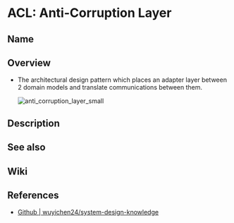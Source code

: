 # ACL: Anti-Corruption Layer

## Name

## Overview
- The architectural design pattern which places an adapter layer between 2 domain models and translate communications between them.

  ![anti_corruption_layer_small](https://user-images.githubusercontent.com/8989447/198062591-7d115c19-a9a6-4e41-804c-3104b2783638.png)

## Description

## See also

## Wiki

## References
- [Github | wuyichen24/system-design-knowledge](https://github.com/wuyichen24/system-design-knowledge/blob/master/patterns/legacy_system_patterns/Anti_Corruption_Layer.md)
